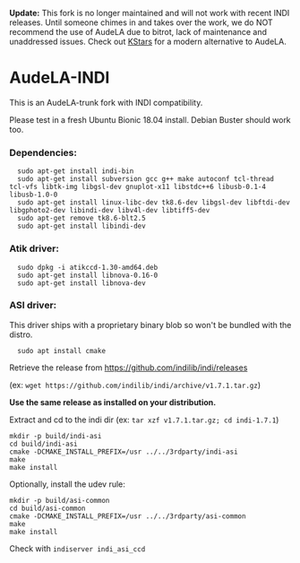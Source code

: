 **Update:** 
This fork is no longer maintained and will not work with recent INDI releases.
Until someone chimes in and takes over the work, we do NOT recommend the use of AudeLA due to bitrot, lack of maintenance and unaddressed issues. Check out [KStars](https://www.indilib.org/download/ubuntu.html) for a modern alternative to AudeLA.

# AudeLA-INDI

This is an AudeLA-trunk fork with INDI compatibility.

Please test in a fresh Ubuntu Bionic 18.04 install. Debian Buster should work too.

### Dependencies:
```
  sudo apt-get install indi-bin 
  sudo apt-get install subversion gcc g++ make autoconf tcl-thread tcl-vfs libtk-img libgsl-dev gnuplot-x11 libstdc++6 libusb-0.1-4 libusb-1.0-0 
  sudo apt-get install linux-libc-dev tk8.6-dev libgsl-dev libftdi-dev libgphoto2-dev libindi-dev libv4l-dev libtiff5-dev
  sudo apt-get remove tk8.6-blt2.5 
  sudo apt-get install libindi-dev
```
### Atik driver:
```
  sudo dpkg -i atikccd-1.30-amd64.deb
  sudo apt-get install libnova-0.16-0 
  sudo apt-get install libnova-dev 
```  
### ASI driver:
This driver ships with a proprietary binary blob so won't be bundled with the distro.
```
  sudo apt install cmake
```  
  Retrieve the release from https://github.com/indilib/indi/releases
  
  (ex: `wget https://github.com/indilib/indi/archive/v1.7.1.tar.gz`)
  
  **Use the same release as installed on your distribution.**
  
  Extract and cd to the indi dir
  (ex: `tar xzf v1.7.1.tar.gz; cd indi-1.7.1`)
  ```
  mkdir -p build/indi-asi
  cd build/indi-asi
  cmake -DCMAKE_INSTALL_PREFIX=/usr ../../3rdparty/indi-asi
  make
  make install
  ```
  
  Optionally, install the udev rule:
  ```
  mkdir -p build/asi-common
  cd build/asi-common
  cmake -DCMAKE_INSTALL_PREFIX=/usr ../../3rdparty/asi-common
  make
  make install
  ```
  
  Check with `indiserver indi_asi_ccd`
  
